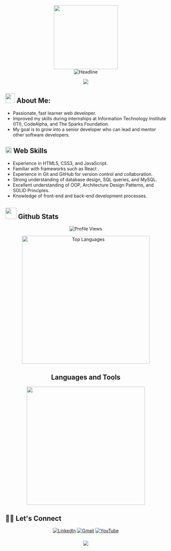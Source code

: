 <div id="header" align="center">
    <img src="https://github.com/thompsonemerson/thompsonemerson/raw/master/cover-thompson.png" height="200"/>
</div>

<div align="center">
    <img src="https://readme-typing-svg.herokuapp.com?color=cyan&size=32&center=true&vCenter=true&width=600&height=50&lines=Hi+there,+I'm+Mohamed+👨‍💻+👋" alt="Headline" />
</div>

<p align="center">
    <a href="https://github.com/Mohamed-khaled0/readme-typing-svg"><img src="https://readme-typing-svg.herokuapp.com?font=Time+New+Roman&color=cyan&size=25&center=true&vCenter=true&width=600&height=100&lines=Web+Developer+Intern+@+ITI;Software+Engineer"></a>
</p>

<!-- ======= About Section ======= -->

## <img src="https://media.giphy.com/media/iY8CRBdQXODJSCERIr/giphy.gif" width="30px"> About Me:

- Passionate, fast learner web developer.
- Improved my skills during internships at Information Technology Institute (ITI), CodeAlpha, and The Sparks Foundation.
- My goal is to grow into a senior developer who can lead and mentor other software developers.

<!-- ======= End About Section ======= -->

<!-- ======= Web Skills Section ======= -->

## <img src="https://media2.giphy.com/media/QssGEmpkyEOhBCb7e1/giphy.gif?cid=ecf05e47a0n3gi1bfqntqmob8g9aid1oyj2wr3ds3mg700bl&rid=giphy.gif" width="20"><b> Web Skills</b>

- Experience in HTML5, CSS3, and JavaScript.
- Familiar with frameworks such as React .
- Experience in Git and GitHub for version control and collaboration.
- Strong understanding of database design, SQL queries, and MySQL.
- Excellent understanding of OOP, Architecture Design Patterns, and SOLID Principles.
- Knowledge of front-end and back-end development processes.

<!-- ======= End Web Skills Section ======= -->

<!-- ======= Github Stats Section ======= -->

## <img src="https://media.giphy.com/media/iY8CRBdQXODJSCERIr/giphy.gif" width="35"><b> Github Stats </b>

<p align="center">
    <img src="https://komarev.com/ghpvc/?username=Mohamed-khaled0&label=Profile%20views&color=0e75b6&style=flat" alt="Profile Views" />
</p>

<div align="center">
    <a href="https://github.com/Mohamed-khaled0">
        <img width="400" src="https://github-readme-stats.vercel.app/api/top-langs/?username=Mohamed-khaled0&size_weight=0.2&count_weight=0.5&title_color=61dafb&text_color=ffffff&icon_color=61dafb&bg_color=20232a&langs_count=8&layout=compact&border_color=61dafb&hide_border=true" alt="Top Languages" />
    </a>
</div>

<!-- ======= End Github Stats Section ======= -->

<!-- ======= Languages and Tools Section ======= -->

<h2 align="center">Languages and Tools</h2> 
<p align="center">
    <img width="370px" src="https://skillicons.dev/icons?i=html,css,bootstrap,tailwind,sass,js,ts,react,php,laravel,mysql,postman,git,vscode,&perline=6" />
</p>

<!-- ======= End Languages and Tools Section ======= -->

<!-- ======= Connect Section ======= -->

## 🙋‍♀️ Let's Connect

<p align="center">
	<a href="https://linkedin.com/in/mohamed-khaled3/"><img src="https://img.icons8.com/bubbles/75/000000/linkedin.png" alt="LinkedIn" /></a>
    <a href="mailto:mohamedalshraby3@gmail.com"><img src="https://img.icons8.com/bubbles/75/000000/gmail.png" alt="Gmail" /></a>
    <a href="https://www.youtube.com/@mohamedalshraby3"><img src="https://img.icons8.com/bubbles/75/000000/youtube.png" alt="YouTube" /></a>
</p>

<!-- ======= End Connect Section ======= -->

<h3 align="center">
    <img src="https://readme-typing-svg.herokuapp.com/?font=Righteous&size=25&center=true&vCenter=true&width=500&height=70&duration=4000&lines=Thanks+for+visiting!+✌️;+Shoot+me+a+message+on+LinkedIn!;I'm+always+down+to+collab+:)" />
</h3>
